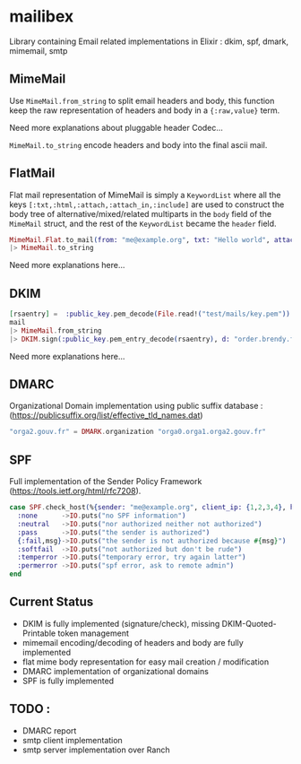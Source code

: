 mailibex
========

Library containing Email related implementations in Elixir : dkim, spf, dmark, mimemail, smtp

## MimeMail ##

Use `MimeMail.from_string` to split email headers and body, this function keep
the raw representation of headers and body in a `{:raw,value}` term.

Need more explanations about pluggable header Codec...

`MimeMail.to_string` encode headers and body into the final ascii mail.

## FlatMail ##

Flat mail representation of MimeMail is simply a `KeywordList` where
all the keys `[:txt,:html,:attach,:attach_in,:include]` are used to construct the body tree of 
alternative/mixed/related multiparts in the `body` field of the
`MimeMail` struct, and the rest of the `KeywordList` became the
`header` field.

```elixir
MimeMail.Flat.to_mail(from: "me@example.org", txt: "Hello world", attach: "attached plain text", attach: File.read!("attachedfile"))
|> MimeMail.to_string
```

Need more explanations here...

## DKIM ##

```elixir
[rsaentry] =  :public_key.pem_decode(File.read!("test/mails/key.pem"))
mail
|> MimeMail.from_string
|> DKIM.sign(:public_key.pem_entry_decode(rsaentry), d: "order.brendy.fr", s: "cobrason")
```

Need more explanations here...

## DMARC ##

Organizational Domain implementation using public suffix database : 
(https://publicsuffix.org/list/effective_tld_names.dat)

```elixir
"orga2.gouv.fr" = DMARK.organization "orga0.orga1.orga2.gouv.fr"
```

## SPF ##

Full implementation of the Sender Policy Framework (https://tools.ietf.org/html/rfc7208).

```elixir
case SPF.check_host(%{sender: "me@example.org", client_ip: {1,2,3,4}, helo: "relay.com", curr_domain: "me.com"}) do
  :none      ->IO.puts("no SPF information")
  :neutral   ->IO.puts("nor authorized neither not authorized")
  :pass      ->IO.puts("the sender is authorized")
  {:fail,msg}->IO.puts("the sender is not authorized because #{msg}")
  :softfail  ->IO.puts("not authorized but don't be rude")
  :temperror ->IO.puts("temporary error, try again latter")
  :permerror ->IO.puts("spf error, ask to remote admin")
end
```

## Current Status

- DKIM is fully implemented (signature/check), missing DKIM-Quoted-Printable token management
- mimemail encoding/decoding of headers and body are fully implemented
- flat mime body representation for easy mail creation / modification
- DMARC implementation of organizational domains
- SPF is fully implemented

## TODO :

- DMARC report
- smtp client implementation
- smtp server implementation over Ranch

